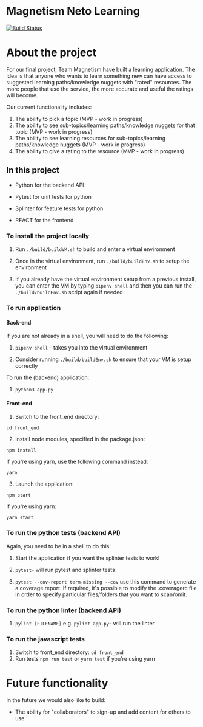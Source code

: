 Magnetism Neto Learning
=======================

[![Build Status](https://travis-ci.com/mattTea/magnetism.svg?branch=master)](https://travis-ci.com/mattTea/magnetism)

# About the project

For our final project, Team Magnetism have built a learning application. The idea is that anyone who wants to learn something new can have access to suggested learning paths/knowledge nuggets with "rated" resources. The more people that use the service, the more accurate and useful the ratings will become.

Our current functionality includes:

1. The ability to pick a topic (MVP - work in progress)
2. The ability to see sub-topics/learning paths/knowledge nuggets for that topic (MVP - work in progress)
3. The ability to see learning resources for sub-topics/learning paths/knowledge nuggets (MVP - work in progress)
4. The ability to give a rating to the resource (MVP - work in progress)

## In this project

- Python for the backend API
- Pytest for unit tests for python
- Splinter for feature tests for python

- REACT for the frontend

### To install the project locally

1. Run `./build/buildVM.sh` to build and enter a virtual environment

2. Once in the virtual environment, run `./build/buildEnv.sh` to setup the environment

3. If you already have the virtual environment setup from a previous install, you can enter the VM by typing `pipenv shell` and then you can run the `./build/buildEnv.sh` script again if needed

### To run application

#### Back-end

If you are not already in a shell, you will need to do the following:

1. `pipenv shell` - takes you into the virtual environment

2. Consider running `./build/buildEnv.sh` to ensure that your VM is setup correctly

To run the (backend) application:

1. `python3 app.py`

#### Front-end

1. Switch to the front_end directory:

```
cd front_end
```
2. Install node modules, specified in the package.json:

```
npm install
```

If you're using yarn, use the following command instead:

```
yarn
```
3. Launch the application:
```
npm start
```
If you're using yarn:
```
yarn start
```
### To run the python tests (backend API)

Again, you need to be in a shell to do this:

1. Start the application if you want the splinter tests to work!

2. `pytest`- will run pytest and splinter tests

3.  `pytest --cov-report term-missing --cov` use this command to generate a coverage report. If required, it's possible to modify the .coveragerc file in order to specify particular files/folders that you want to scan/omit.  

### To run the python linter (backend API)

1. `pylint [FILENAME]` e.g. `pylint app.py`- will run the linter

### To run the javascript tests

1. Switch to front_end directory: `cd front_end`
2. Run tests `npm run test` or `yarn test` if you're using yarn

# Future functionality

In the future we would also like to build:

- The ability for "collaborators" to sign-up and add content for others to use
